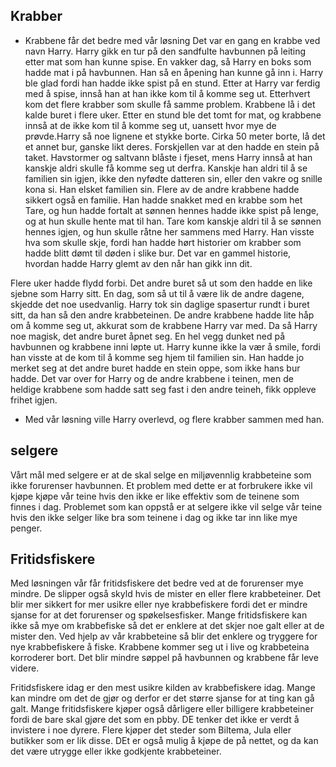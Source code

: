 ## Krabber
- Krabbene får det bedre med vår løsning
Det var en gang en krabbe ved navn Harry. Harry gikk en tur på den sandfulte havbunnen på leiting etter mat som han kunne spise. En vakker dag, så Harry en boks som hadde mat i på havbunnen. Han så en åpening han kunne gå inn i. Harry ble glad fordi han hadde ikke spist på en stund. Etter at Harry var ferdig med å spise, innså han at han ikke kom til å komme seg ut. Etterhvert kom det flere krabber som skulle få samme problem. Krabbene lå i det kalde buret i flere uker. Etter en stund ble det tomt for mat, og krabbene innså at de ikke kom til å komme seg ut, uansett hvor mye de prøvde.Harry så noe lignene et stykke borte. Cirka 50 meter borte, lå det et annet bur, ganske likt deres. Forskjellen var at den hadde en stein på taket. Havstormer og saltvann blåste i fjeset, mens Harry innså at han kanskje aldri skulle få komme seg ut derfra. Kanskje han aldri til å se familien sin igjen, ikke den nyfødte datteren sin, eller den vakre og snille kona si. Han elsket familien sin. Flere av de andre krabbene hadde sikkert også en familie. Han hadde snakket med en krabbe som het Tare, og hun hadde fortalt at sønnen hennes hadde ikke spist på lenge, og at hun skulle hente mat til han. Tare kom kanskje aldri til å se sønnen hennes igjen, og hun skulle råtne her sammens med Harry. Han visste hva som skulle skje, fordi han hadde hørt historier om krabber som hadde blitt dømt til døden i slike bur. Det var en gammel historie, hvordan hadde Harry glemt av den når han gikk inn dit. 

Flere uker hadde flydd forbi. Det andre buret så ut som den hadde en like sjebne som Harry sitt. En dag, som så ut til å være lik de andre dagene, skjedde det noe usedvanlig. Harry tok sin daglige spasertur rundt i buret sitt, da han så den andre krabbeteinen. De andre krabbene hadde lite håp om å komme seg ut, akkurat som de krabbene Harry var med. Da så Harry noe magisk, det andre buret åpnet seg. En hel vegg dunket ned på havbunnen og krabbene inni løpte ut. Harry kunne ikke la vær å smile, fordi han visste at de kom til å komme seg hjem til familien sin. Han hadde jo merket seg at det andre buret hadde en stein oppe, som ikke hans bur hadde. Det var over for Harry og de andre krabbene i teinen, men de heldige krabbene som hadde satt seg fast i den andre teineh, fikk oppleve frihet igjen. 
- Med vår løsning ville Harry overlevd, og flere krabber sammen med han. 




## selgere 
Vårt mål med selgere er at de skal selge en miljøvennlig krabbeteine som ikke forurenser havbunnen.
Et problem med dette er at forbrukere ikke vil kjøpe kjøpe vår teine hvis den ikke er like effektiv som de teinene som finnes i dag. Problemet som kan oppstå er at selgere ikke vil selge vår teine hvis den ikke selger like bra som teinene i dag og ikke tar inn like mye penger.



## Fritidsfiskere
Med løsningen vår får fritidsfiskere det bedre ved at de forurenser mye mindre. De slipper også skyld hvis de mister en eller flere krabbeteiner. Det blir mer sikkert for mer usikre eller nye krabbefiskere fordi det er mindre sjanse for at det forurenser og spøkelsesfisker. Mange fritidsfiskere kan ikke så mye om krabbefiske så det er enklere at det skjer noe galt eller at de mister den. Ved hjelp av vår krabbeteine så blir det enklere og tryggere for nye krabbefiskere å fiske. Krabbene kommer seg ut i live og krabbeteina korroderer bort. Det blir mindre søppel på havbunnen og krabbene får leve videre. 

Fritidsfiskere idag er den mest usikre kilden av krabbefiskere idag. Mange kan mindre om det de gjør og derfor er det større sjanse for at ting kan gå galt. Mange fritidsfiskere kjøper også dårligere eller billigere krabbeteiner fordi de bare skal gjøre det som en pbby. DE tenker det ikke er verdt å invistere i noe dyrere. Flere kjøper det steder som Biltema, Jula eller butikker som er lik disse. DEt er også mulig å kjøpe de på nettet, og da kan det være utrygge eller ikke godkjente krabbeteiner. 
